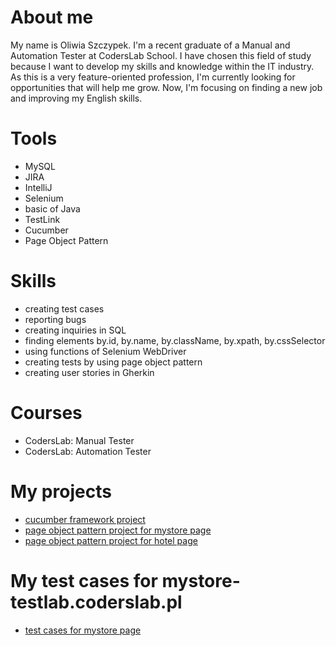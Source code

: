 
# About me

My name is Oliwia Szczypek. I'm a recent graduate of a Manual and Automation Tester at CodersLab School.
I have chosen this field of study because I want to develop my skills and knowledge within the IT industry. 
As this is a very feature-oriented profession, I'm currently looking for opportunities that will help me grow. 
Now, I'm focusing on finding a new job and improving my English skills.

# Tools

- MySQL 
- JIRA
- IntelliJ
- Selenium 
- basic of Java
- TestLink
- Cucumber
- Page Object Pattern

# Skills

- creating test cases
- reporting bugs
- creating inquiries in SQL
- finding elements by.id, by.name, by.className, by.xpath, by.cssSelector
- using functions of Selenium WebDriver
- creating tests by using page object pattern
- creating user stories in Gherkin 

# Courses

- CodersLab: Manual Tester
- CodersLab: Automation Tester

# My projects

- [cucumber framework project](https://github.com/miaoliwka/project_cucumber_framework.git)
- [page object pattern project for mystore page](https://github.com/miaoliwka/project_page_object_pattern.git)
- [page object pattern project for hotel page](https://github.com/miaoliwka/project2_page_object_pattern.git)

# My test cases for mystore-testlab.coderslab.pl

- [test cases for mystore page](https://drive.google.com/drive/u/0/folders/1Tc5QtWbYx9I7eGuvPnZWxkPVndYFO8CV)
